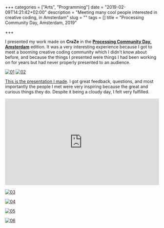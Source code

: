 +++
categories = ["Arts", "Programming"]
date = "2019-02-09T14:21:42+02:00"
description = "Meeting many cool people interested in creative coding, in Amsterdam"
slug = ""
tags = []
title = "Processing Community Day, Amsterdam, 2019"

+++





I presented my work made on **CraZe** in the **[Processing Community Day, Amsterdam](https://creativecoding.community/amsterdam)** edition. It was a very interesting experience because I got to meet a booming creative coding community which I didn't know about before, and because the things I presented were things I had been working on for years but had never properly presented to an audience.

[![01]][01]
[![02]][02]

[This is the presentation I made](https://speakerdeck.com/zubie7a/craze). I got great feedback, questions, and most importantly the people I met were very inspiring because the great and curious things they do. Despite it being a cloudy day, I felt very fulfilled.

<center><div style="left: 0; width: 100%; height: 0; position: relative; padding-bottom: 56.1972%;"><iframe src="https://speakerdeck.com/player/5e1ee73e9aac4332a6bad278d4b9a3a4" style="border: 0; top: 0; left: 0; width: 100%; height: 100%; position: absolute;" allowfullscreen scrolling="no" allow="encrypted-media"></iframe></div></center>


[![03]][03]

[![04]][04]

[![05]][05]

[![06]][06]


[01]: https://creativecoding.community/img/pcd_ams_03.png "CreativeCoding Community"
[02]: https://i.imgur.com/1TU1rI8.png "CreativeCoding Community"
[03]: https://i.imgur.com/JGP48WE.jpg "CreativeCoding Community"
[04]: https://i.imgur.com/8bas3rH.jpg "CreativeCoding Community"
[05]: https://i.imgur.com/AMGp9cY.jpg "CreativeCoding Community"
[06]: https://i.imgur.com/CyCukBU.png "CreativeCoding Community"